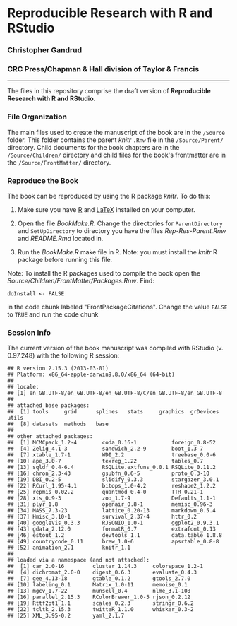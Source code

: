 # Reproducible Research with R and RStudio

### Christopher Gandrud

### CRC Press/Chapman & Hall division of Taylor & Francis

---

The files in this repository comprise the draft version of **Reproducible Research with R and RStudio**.

### File Organization

The main files used to create the manuscript of the book are in the `/Source` folder. This folder contains the parent *knitr* `.Rnw` file in the `/Source/Parent/` directory. Child documents for the book chapters are in the `/Source/Children/` directory and child files for the book's frontmatter are in the `/Source/FrontMatter/` directory.

### Reproduce the Book

The book can be reproduced by using the R package *knitr*. To do this:

1. Make sure you have [R](http://www.r-project.org/) and [LaTeX](http://www.latex-project.org/ftp.html) installed on your computer.

2. Open the file *BookMake.R*. Change the directories for `ParentDirectory` and `SetUpDirectory` to directory you have the files *Rep-Res-Parent.Rnw* and *README.Rmd* located in.

3. Run the *BookMake.R* make file in R. Note: you must install the *knitr* R package before running this file.

Note: To install the R packages used to compile the book open the *Source/Children/FrontMatter/Packages.Rnw*. Find:

```
doInstall <- FALSE
```

in the code chunk labeled "FrontPackageCitations". Change the value `FALSE` to `TRUE` and run the code chunk

### Session Info
The current version of the book manuscript was compiled with RStudio (v. 0.97.248) with the following R session:


```
## R version 2.15.3 (2013-03-01)
## Platform: x86_64-apple-darwin9.8.0/x86_64 (64-bit)
## 
## locale:
## [1] en_GB.UTF-8/en_GB.UTF-8/en_GB.UTF-8/C/en_GB.UTF-8/en_GB.UTF-8
## 
## attached base packages:
##  [1] tools     grid      splines   stats     graphics  grDevices utils    
##  [8] datasets  methods   base     
## 
## other attached packages:
##  [1] MCMCpack_1.2-4        coda_0.16-1           foreign_0.8-52       
##  [4] Zelig_4.1-3           sandwich_2.2-9        boot_1.3-7           
##  [7] xtable_1.7-1          WDI_2.2               treebase_0.0-6       
## [10] ape_3.0-7             texreg_1.22           tables_0.7           
## [13] sqldf_0.4-6.4         RSQLite.extfuns_0.0.1 RSQLite_0.11.2       
## [16] chron_2.3-43          gsubfn_0.6-5          proto_0.3-10         
## [19] DBI_0.2-5             slidify_0.3.3         stargazer_3.0.1      
## [22] RCurl_1.95-4.1        bitops_1.0-4.2        reshape2_1.2.2       
## [25] repmis_0.02.2         quantmod_0.4-0        TTR_0.21-1           
## [28] xts_0.9-3             zoo_1.7-9             Defaults_1.1-1       
## [31] plyr_1.8              openair_0.8-1         memisc_0.96-3        
## [34] MASS_7.3-23           lattice_0.20-13       markdown_0.5.4       
## [37] Hmisc_3.10-1          survival_2.37-4       httr_0.2             
## [40] googleVis_0.3.3       RJSONIO_1.0-1         ggplot2_0.9.3.1      
## [43] gdata_2.12.0          formatR_0.7           extrafont_0.13       
## [46] estout_1.2            devtools_1.1          data.table_1.8.8     
## [49] countrycode_0.11      brew_1.0-6            apsrtable_0.8-8      
## [52] animation_2.1         knitr_1.1            
## 
## loaded via a namespace (and not attached):
##  [1] car_2.0-16         cluster_1.14.3     colorspace_1.2-1  
##  [4] dichromat_2.0-0    digest_0.6.3       evaluate_0.4.3    
##  [7] gee_4.13-18        gtable_0.1.2       gtools_2.7.0      
## [10] labeling_0.1       Matrix_1.0-11      memoise_0.1       
## [13] mgcv_1.7-22        munsell_0.4        nlme_3.1-108      
## [16] parallel_2.15.3    RColorBrewer_1.0-5 rjson_0.2.12      
## [19] Rttf2pt1_1.1       scales_0.2.3       stringr_0.6.2     
## [22] tcltk_2.15.3       twitteR_1.1.0      whisker_0.3-2     
## [25] XML_3.95-0.2       yaml_2.1.7
```



